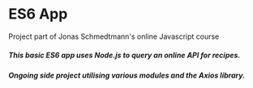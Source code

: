 # ES6 App
Project part of Jonas Schmedtmann's online Javascript course

##### This basic ES6 app uses Node.js to query an online API for recipes.
##### Ongoing side project utilising various modules and the Axios library.

